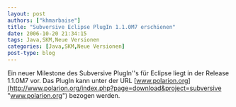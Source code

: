 ```yaml
---
layout: post
authors: ["khmarbaise"]
title: "Subversive Eclipse PlugIn 1.1.0M7 erschienen"
date: 2006-10-20 21:34:15
tags: Java,SKM,Neue Versionen
categories: [Java,SKM,Neue Versionen]
post-type: blog
---
```

Ein neuer Milestone des Subversive PlugIn''s für Eclipse liegt in der Release 1.1.0M7 vor. Das PlugIn kann unter der URL 
[www.polarion.org](http://www.polarion.org/index.php?page=download&project=subversive "www.polarion.org") bezogen werden.
